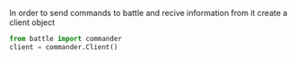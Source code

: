 In order to send commands to battle and recive information from it create a client object

```Python
from battle import commander
client = commander.Client()
```
